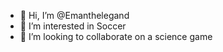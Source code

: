 - 👋 Hi, I’m @Emanthelegand
- 👀 I’m interested in Soccer
- 💞️ I’m looking to collaborate on a science game
